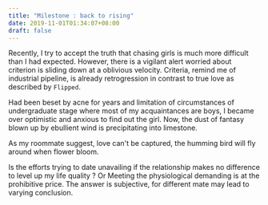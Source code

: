 ```yaml
---
title: "Milestone : back to rising"
date: 2019-11-01T01:34:07+08:00
draft: false
---
```

Recently, I try to accept the truth that chasing girls is much more difficult than I had expected.
However, there is a vigilant alert worried about criterion is sliding down at a oblivious velocity.
Criteria, remind me of industrial pipeline, is already retrogression in contrast to true love as described by `Flipped`.

Had been beset by acne for years and limitation of circumstances of undergraduate stage where most of my acquaintances are boys, 
I became over optimistic and anxious to find out the girl. Now, the dust of fantasy blown up by ebullient wind is precipitating into limestone.

As my roommate suggest, love can't be captured, the humming bird will fly around when flower bloom.

Is the efforts trying to date unavailing if the relationship makes no difference to level up my life quality ?
Or Meeting the physiological demanding is at the prohibitive price.
The answer is subjective, for different mate may lead to varying conclusion.
